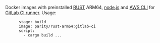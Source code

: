 Docker images with preinstalled [RUST](https://www.rust-lang.org/) ARM64, [node.js](https://nodejs.org) and [AWS CLI](https://aws.amazon.com/ru/cli/) for [GitLab CI runner](https://gitlab.com/gitlab-org/gitlab-ci-multi-runner).
Usage:
```linux-arm64:
      stage: build
      image: parity/rust-arm64:gitlab-ci
      script:
        - cargo build ...
```
